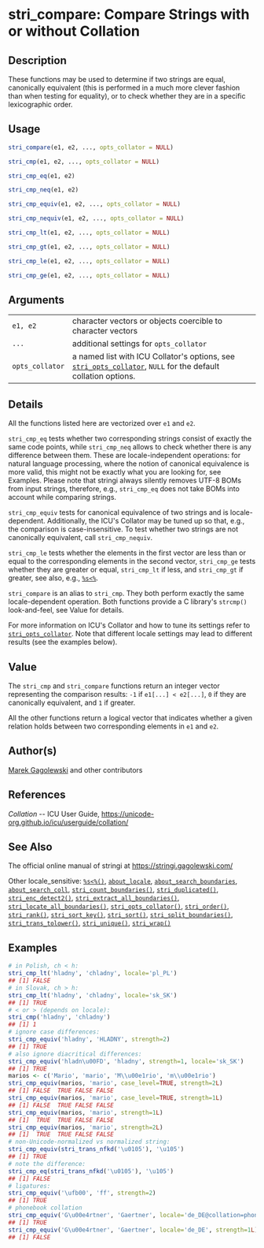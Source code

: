 # stri_compare: Compare Strings with or without Collation

## Description

These functions may be used to determine if two strings are equal, canonically equivalent (this is performed in a much more clever fashion than when testing for equality), or to check whether they are in a specific lexicographic order.

## Usage

``` r
stri_compare(e1, e2, ..., opts_collator = NULL)

stri_cmp(e1, e2, ..., opts_collator = NULL)

stri_cmp_eq(e1, e2)

stri_cmp_neq(e1, e2)

stri_cmp_equiv(e1, e2, ..., opts_collator = NULL)

stri_cmp_nequiv(e1, e2, ..., opts_collator = NULL)

stri_cmp_lt(e1, e2, ..., opts_collator = NULL)

stri_cmp_gt(e1, e2, ..., opts_collator = NULL)

stri_cmp_le(e1, e2, ..., opts_collator = NULL)

stri_cmp_ge(e1, e2, ..., opts_collator = NULL)
```

## Arguments

|                 |                                                                                                                                                                  |
|-----------------|------------------------------------------------------------------------------------------------------------------------------------------------------------------|
| `e1, e2`        | character vectors or objects coercible to character vectors                                                                                                      |
| `...`           | additional settings for `opts_collator`                                                                                                                          |
| `opts_collator` | a named list with <span class="pkg">ICU</span> Collator\'s options, see [`stri_opts_collator`](stri_opts_collator.md), `NULL` for the default collation options. |

## Details

All the functions listed here are vectorized over `e1` and `e2`.

`stri_cmp_eq` tests whether two corresponding strings consist of exactly the same code points, while `stri_cmp_neq` allows to check whether there is any difference between them. These are locale-independent operations: for natural language processing, where the notion of canonical equivalence is more valid, this might not be exactly what you are looking for, see Examples. Please note that <span class="pkg">stringi</span> always silently removes UTF-8 BOMs from input strings, therefore, e.g., `stri_cmp_eq` does not take BOMs into account while comparing strings.

`stri_cmp_equiv` tests for canonical equivalence of two strings and is locale-dependent. Additionally, the <span class="pkg">ICU</span>\'s Collator may be tuned up so that, e.g., the comparison is case-insensitive. To test whether two strings are not canonically equivalent, call `stri_cmp_nequiv`.

`stri_cmp_le` tests whether the elements in the first vector are less than or equal to the corresponding elements in the second vector, `stri_cmp_ge` tests whether they are greater or equal, `stri_cmp_lt` if less, and `stri_cmp_gt` if greater, see also, e.g., [`%s<%`](+25s+3C+25.md).

`stri_compare` is an alias to `stri_cmp`. They both perform exactly the same locale-dependent operation. Both functions provide a C library\'s `strcmp()` look-and-feel, see Value for details.

For more information on <span class="pkg">ICU</span>\'s Collator and how to tune its settings refer to [`stri_opts_collator`](stri_opts_collator.md). Note that different locale settings may lead to different results (see the examples below).

## Value

The `stri_cmp` and `stri_compare` functions return an integer vector representing the comparison results: `-1` if `e1[...] < e2[...]`, `0` if they are canonically equivalent, and `1` if greater.

All the other functions return a logical vector that indicates whether a given relation holds between two corresponding elements in `e1` and `e2`.

## Author(s)

[Marek Gagolewski](https://www.gagolewski.com/) and other contributors

## References

*Collation* -- ICU User Guide, <https://unicode-org.github.io/icu/userguide/collation/>

## See Also

The official online manual of <span class="pkg">stringi</span> at <https://stringi.gagolewski.com/>

Other locale_sensitive: [`%s<%()`](+25s+3C+25.md), [`about_locale`](about_locale.md), [`about_search_boundaries`](about_search_boundaries.md), [`about_search_coll`](about_search_coll.md), [`stri_count_boundaries()`](stri_count_boundaries.md), [`stri_duplicated()`](stri_duplicated.md), [`stri_enc_detect2()`](stri_enc_detect2.md), [`stri_extract_all_boundaries()`](stri_extract_boundaries.md), [`stri_locate_all_boundaries()`](stri_locate_boundaries.md), [`stri_opts_collator()`](stri_opts_collator.md), [`stri_order()`](stri_order.md), [`stri_rank()`](stri_rank.md), [`stri_sort_key()`](stri_sort_key.md), [`stri_sort()`](stri_sort.md), [`stri_split_boundaries()`](stri_split_boundaries.md), [`stri_trans_tolower()`](stri_trans_casemap.md), [`stri_unique()`](stri_unique.md), [`stri_wrap()`](stri_wrap.md)

## Examples




```r
# in Polish, ch < h:
stri_cmp_lt('hladny', 'chladny', locale='pl_PL')
## [1] FALSE
# in Slovak, ch > h:
stri_cmp_lt('hladny', 'chladny', locale='sk_SK')
## [1] TRUE
# < or > (depends on locale):
stri_cmp('hladny', 'chladny')
## [1] 1
# ignore case differences:
stri_cmp_equiv('hladny', 'HLADNY', strength=2)
## [1] TRUE
# also ignore diacritical differences:
stri_cmp_equiv('hladn\u00FD', 'hladny', strength=1, locale='sk_SK')
## [1] TRUE
marios <- c('Mario', 'mario', 'M\\u00e1rio', 'm\\u00e1rio')
stri_cmp_equiv(marios, 'mario', case_level=TRUE, strength=2L)
## [1] FALSE  TRUE FALSE FALSE
stri_cmp_equiv(marios, 'mario', case_level=TRUE, strength=1L)
## [1] FALSE  TRUE FALSE FALSE
stri_cmp_equiv(marios, 'mario', strength=1L)
## [1]  TRUE  TRUE FALSE FALSE
stri_cmp_equiv(marios, 'mario', strength=2L)
## [1]  TRUE  TRUE FALSE FALSE
# non-Unicode-normalized vs normalized string:
stri_cmp_equiv(stri_trans_nfkd('\u0105'), '\u105')
## [1] TRUE
# note the difference:
stri_cmp_eq(stri_trans_nfkd('\u0105'), '\u105')
## [1] FALSE
# ligatures:
stri_cmp_equiv('\ufb00', 'ff', strength=2)
## [1] TRUE
# phonebook collation
stri_cmp_equiv('G\u00e4rtner', 'Gaertner', locale='de_DE@collation=phonebook', strength=1L)
## [1] TRUE
stri_cmp_equiv('G\u00e4rtner', 'Gaertner', locale='de_DE', strength=1L)
## [1] FALSE
```
